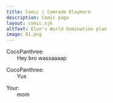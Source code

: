 ```yaml
---
title: Comic | Comrade Klaymore
description: Comic page
layout: comic.njk
altText: Elon's World Domination plan
image: 01.png
---
```


CocoPanthree:<br />
&emsp;&emsp;Hey bro wassaaaap

CocoPanthree:<br />
&emsp;&emsp;Yus

Your:<br />
&emsp;&emsp;mom
